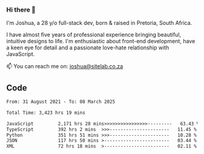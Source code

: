 ### Hi there 👋

I'm Joshua, a 28 y/o full-stack dev, born & raised in Pretoria, South Africa. 

I have almost five years of professional experience bringing beautiful, intuitive designs to life. I'm enthusiastic about front-end development, have a keen eye for detail and a passionate love-hate relationship with JavaScript.

📫 You can reach me on: joshua@sitelab.co.za

## **Code**

<!--START_SECTION:waka-->

```txt
From: 31 August 2021 - To: 08 March 2025

Total Time: 3,423 hrs 19 mins

JavaScript         2,171 hrs 28 mins>>>>>>>>>>>>>>>>---------   63.43 %
TypeScript         392 hrs 2 mins  >>>----------------------   11.45 %
Python             351 hrs 51 mins >>>----------------------   10.28 %
JSON               117 hrs 50 mins >------------------------   03.44 %
XML                72 hrs 18 mins  >------------------------   02.11 %
```

<!--END_SECTION:waka-->
